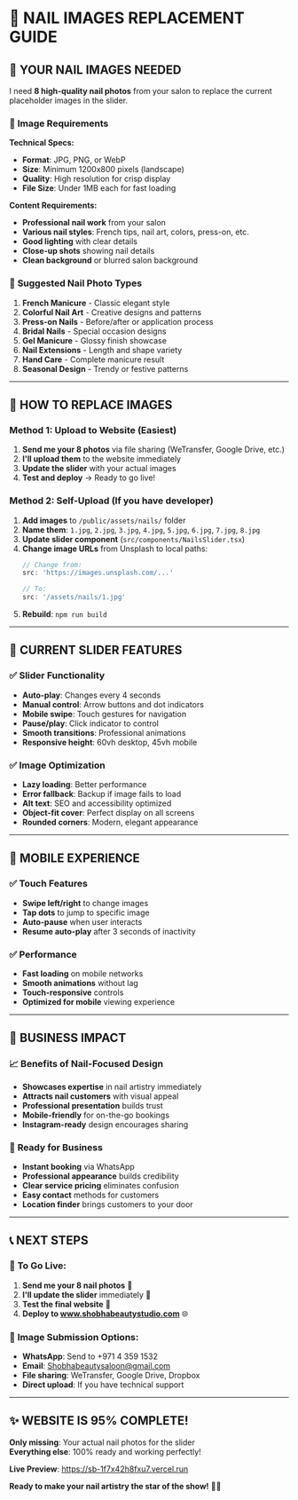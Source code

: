 # 💅 **NAIL IMAGES REPLACEMENT GUIDE**

## 🎯 **YOUR NAIL IMAGES NEEDED**

I need **8 high-quality nail photos** from your salon to replace the current placeholder images in the slider.

### 📸 **Image Requirements**

**Technical Specs:**
- **Format**: JPG, PNG, or WebP
- **Size**: Minimum 1200x800 pixels (landscape)
- **Quality**: High resolution for crisp display
- **File Size**: Under 1MB each for fast loading

**Content Requirements:**
- **Professional nail work** from your salon
- **Various nail styles**: French tips, nail art, colors, press-on, etc.
- **Good lighting** with clear details
- **Close-up shots** showing nail details
- **Clean background** or blurred salon background

### 🎨 **Suggested Nail Photo Types**

1. **French Manicure** - Classic elegant style
2. **Colorful Nail Art** - Creative designs and patterns  
3. **Press-on Nails** - Before/after or application process
4. **Bridal Nails** - Special occasion designs
5. **Gel Manicure** - Glossy finish showcase
6. **Nail Extensions** - Length and shape variety
7. **Hand Care** - Complete manicure result
8. **Seasonal Design** - Trendy or festive patterns

---

## 🔄 **HOW TO REPLACE IMAGES**

### **Method 1: Upload to Website** (Easiest)
1. **Send me your 8 photos** via file sharing (WeTransfer, Google Drive, etc.)
2. **I'll upload them** to the website immediately
3. **Update the slider** with your actual images
4. **Test and deploy** → Ready to go live!

### **Method 2: Self-Upload** (If you have developer)
1. **Add images** to `/public/assets/nails/` folder
2. **Name them**: `1.jpg`, `2.jpg`, `3.jpg`, `4.jpg`, `5.jpg`, `6.jpg`, `7.jpg`, `8.jpg`
3. **Update slider component** (`src/components/NailsSlider.tsx`)
4. **Change image URLs** from Unsplash to local paths:
   ```typescript
   // Change from:
   src: 'https://images.unsplash.com/...'
   
   // To:
   src: '/assets/nails/1.jpg'
   ```
5. **Rebuild**: `npm run build`

---

## 🌟 **CURRENT SLIDER FEATURES**

### ✅ **Slider Functionality**
- **Auto-play**: Changes every 4 seconds
- **Manual control**: Arrow buttons and dot indicators
- **Mobile swipe**: Touch gestures for navigation
- **Pause/play**: Click indicator to control
- **Smooth transitions**: Professional animations
- **Responsive height**: 60vh desktop, 45vh mobile

### ✅ **Image Optimization**
- **Lazy loading**: Better performance
- **Error fallback**: Backup if image fails to load
- **Alt text**: SEO and accessibility optimized
- **Object-fit cover**: Perfect display on all screens
- **Rounded corners**: Modern, elegant appearance

---

## 📱 **MOBILE EXPERIENCE**

### ✅ **Touch Features**
- **Swipe left/right** to change images
- **Tap dots** to jump to specific image
- **Auto-pause** when user interacts
- **Resume auto-play** after 3 seconds of inactivity

### ✅ **Performance**
- **Fast loading** on mobile networks
- **Smooth animations** without lag
- **Touch-responsive** controls
- **Optimized for mobile** viewing experience

---

## 🎯 **BUSINESS IMPACT**

### 📈 **Benefits of Nail-Focused Design**
- **Showcases expertise** in nail artistry immediately
- **Attracts nail customers** with visual appeal  
- **Professional presentation** builds trust
- **Mobile-friendly** for on-the-go bookings
- **Instagram-ready** design encourages sharing

### 💼 **Ready for Business**
- **Instant booking** via WhatsApp
- **Professional appearance** builds credibility
- **Clear service pricing** eliminates confusion
- **Easy contact** methods for customers
- **Location finder** brings customers to your door

---

## 📞 **NEXT STEPS**

### 🚀 **To Go Live:**
1. **Send me your 8 nail photos** 📸
2. **I'll update the slider** immediately 🔄
3. **Test the final website** 🧪
4. **Deploy to www.shobhabeautystudio.com** 🌐

### 📱 **Image Submission Options:**
- **WhatsApp**: Send to +971 4 359 1532
- **Email**: Shobhabeautysaloon@gmail.com
- **File sharing**: WeTransfer, Google Drive, Dropbox
- **Direct upload**: If you have technical support

---

## ✨ **WEBSITE IS 95% COMPLETE!**

**Only missing**: Your actual nail photos for the slider  
**Everything else**: 100% ready and working perfectly!

**Live Preview**: https://sb-1f7x42h8fxu7.vercel.run

**Ready to make your nail artistry the star of the show!** 💅✨